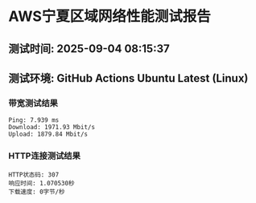 # AWS宁夏区域网络性能测试报告
## 测试时间: 2025-09-04 08:15:37
## 测试环境: GitHub Actions Ubuntu Latest (Linux)

### 带宽测试结果
```
Ping: 7.939 ms
Download: 1971.93 Mbit/s
Upload: 1879.84 Mbit/s
```

### HTTP连接测试结果
```
HTTP状态码: 307
响应时间: 1.070530秒
下载速度: 0字节/秒
```

